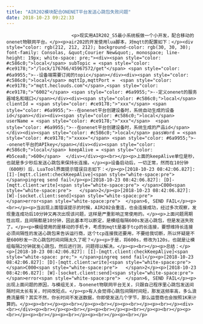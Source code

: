 ```yaml
---
title: "AIR202模块配合ONENET平台发送心跳包失败问题"
date: 2018-10-23 09:22:33
---
```



                            <p>现实用AIR202_S5最小系统板做一个小开发，配合移动的onenet物联网平台。</p><p>air202的开发使用lua脚本，对mqtt的配置如下：</p><div style="color: rgb(212, 212, 212); background-color: rgb(30, 30, 30); font-family: Consolas, &quot;Courier New&quot;, monospace; line-height: 19px; white-space: pre;"><div><span style="color: #c586c0;">local</span> subTopic = <span style="color: #ce9178;">"/lock/176766/45967572/get"</span> <span style="color: #6a9955;">--设备端需要订阅的topic</span></div><div><span style="color: #c586c0;">local</span> mqttIp,mqttPort =  <span style="color: #ce9178;">"mqtt.heclouds.com"</span>,<span style="color: #ce9178;">"6002"</span> <span style="color: #6a9955;">--定义onenet的服务器域名和端口</span></div><div><span style="color: #c586c0;">local</span> clientId = <span style="color: #ce9178;">"xxx"</span> <span style="color: #6a9955;">--在onenet平台创建设备时，系统自动生成的设备id</span></div><div><span style="color: #c586c0;">local</span> userName = <span style="color: #ce9178;">"xxx"</span>  <span style="color: #6a9955;">--在onenet平台创建设备时，系统生成的产品id</span></div><div><span style="color: #c586c0;">local</span> passWord = <span style="color: #ce9178;">"xxxx="</span> <span style="color: #6a9955;">--onenet平台的APIkey</span></div><div><span style="color: #c586c0;">local</span> keepAlive = <span style="color: #b5cea8;">600</span>  </div></div><p><br></p><p>上面的keepAlive单位是秒，也就是多少秒后发送心跳包来保持长连接。</p><p>设备启动后，一切正常，然而在10分钟（600秒）后，LuaTool界面提示错误日志如下：</p><p>[2018-10-23 08:42:06.827]: [I]-[mqtt.client:checkKeepAlive]<span style="white-space:pre">	</span>pingreq send fail</p><p>[2018-10-23 08:42:06.827]: [D]-[mqtt.client:write]<span style="white-space:pre">	</span>C000<span style="white-space:pre">	</span>2</p><p>[2018-10-23 08:42:06.827]: [W]-[socket.client:send]<span style="white-space:pre">	</span>error<span style="white-space:pre">	</span>6, SEND FAIL</p><p><br></p><p>当出现上面错误提示的时候，AIR202会重连，也会连接成功，经过多次观察，发现重连成功后10分钟又再次出现该问题，这样是严重影响正常使用的。</p><p>上面问题周期性出现，且间隔都是10分钟，因此基本可以断定，是模组每隔600s发送心跳包，但是发送失败了。</p><p>模组使用的是移动的手机卡，考虑到mqtt是基于tcp的长连接，要想维持长连接必须间隔性的发送心跳包来告诉运行商，这个tcp连接我还要用，不要给我切断，所以怀疑是不是600秒发一次心跳包时间间隔太久了呢？</p><p>于是，将600s，修改为120s，也就是让模组每隔2分钟就发心跳包，然后进行测，问题得以解决。</p><p><br></p><p>总结：</p><p>[2018-10-23 08:42:06.827]: [I]-[mqtt.client:checkKeepAlive]<span style="white-space: pre;">	</span>pingreq send fail</p><p>[2018-10-23 08:42:06.827]: [D]-[mqtt.client:write]<span style="white-space:pre">	</span>C000<span style="white-space:pre">	</span>2</p><p>[2018-10-23 08:42:06.827]: [W]-[socket.client:send]<span style="white-space:pre">	</span>error<span style="white-space:pre">	</span>6, SEND FAIL</p><p>出现上面问题的原因，与模组无关，与onenet物联网平台无关，只跟自己程序里心跳包发送间隔时间太长有关，时间改短点。</p><p>有人会觉得心跳包间隔时间短，那发送频率高，多么浪费流量啊？其实不然，你长时间不发送数据，你即使发送几个字节，那么运营商也会按照1K来计算的。</p><p><br></p><p><br></p><p><br></p><p><br></p><p><br></p><div><br></div><p><br></p><p><br></p><p><br></p><p><br></p><p><br></p><p><br></p><p><br></p><p><br></p><p><br></p><p><br></p>
